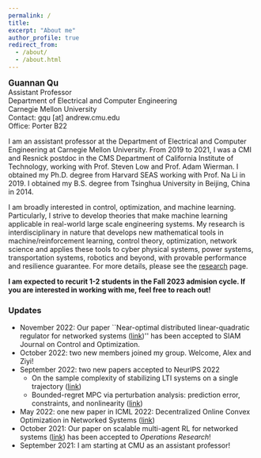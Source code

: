 ```yaml
---
permalink: /
title: 
excerpt: "About me"
author_profile: true
redirect_from: 
  - /about/
  - /about.html
---
```

<span style="font-size:1.2em;">**Guannan Qu**</span>  
Assistant Professor  
Department of Electrical and Computer Engineering  
Carnegie Mellon University  
Contact: gqu [at] andrew.cmu.edu  
Office: Porter B22


I am an assistant professor at the Department of Electrical and Computer Engineering at Carnegie Mellon University. From 2019 to 2021, I was a CMI and Resnick postdoc in the CMS Department of California Institute of Technology, working with Prof. Steven Low and Prof. Adam Wierman. I obtained my Ph.D. degree from Harvard SEAS working with Prof. Na Li in 2019. I obtained my B.S. degree from Tsinghua University in Beijing, China in 2014. 

I am broadly interested in control, optimization, and machine learning. Particularly, I strive to develop theories that make machine learning applicable in real-world large scale engineering systems. My research is interdisciplinary in nature that develops new mathematical tools in machine/reinforcement learning, control theory, optimization, network science and applies these tools to cyber physical systems, power systems, transportation systems, robotics and beyond, with provable performance and resilience guarantee. For more details, please see the [research](research) page. 


**I am expected to recurit 1-2 students in the Fall 2023 admision cycle. If you are interested in working with me, feel free to reach out!**

### Updates 
- November 2022: Our paper ``Near-optimal distributed linear-quadratic regulator for networked systems ([link](https://arxiv.org/pdf/2204.05551.pdf))'' has been accepted to SIAM Journal on Control and Optimization. 
- October 2022: two new members joined my group. Welcome, Alex and Ziyi!  
- September 2022: two new papers accepted to NeurIPS 2022
  - On the sample complexity of stabilizing LTI systems on a single trajectory ([link](https://arxiv.org/abs/2202.07187))
  - Bounded-regret MPC via perturbation analysis: prediction error, constraints, and nonlinearity ([link](https://arxiv.org/abs/2210.12312))
- May 2022: one new paper in ICML 2022: Decentralized Online Convex Optimization in Networked Systems ([link](https://arxiv.org/abs/2207.05950))
- October 2021: Our paper on scalable multi-agent RL for networked systems ([link](https://arxiv.org/abs/1912.02906)) has been accepted to *Operations Research*!
- September 2021: I am starting at CMU as an assistant professor! 
